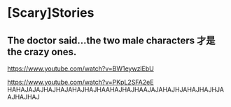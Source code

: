 # [Scary]Stories


## The doctor said...the two male characters 才是 the crazy ones.
<https://www.youtube.com/watch?v=BW1eywzlEbU>

<https://www.youtube.com/watch?v=PKpL2SFA2eE> HAHAJAJAJHAJHAJAHAJHAJHAAHAJHAJHAAJAJAHAJHJAHAJHAJHJAAJHAJHAJ
